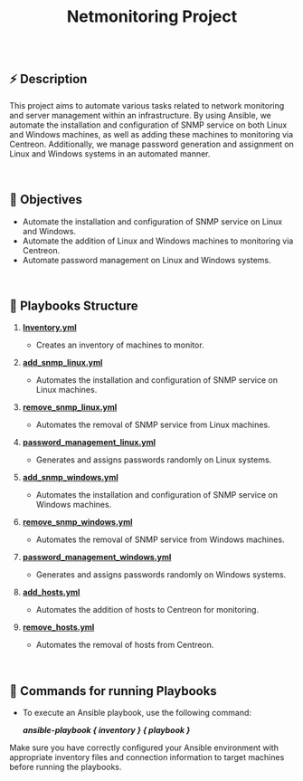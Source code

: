 <div align="center">
      <h1>Netmonitoring Project</h1>
     </div>
<p align="center"> <a href="https://www.linkedin.com/in/lucasferrand/}" target="_blank"><img alt="" src="https://img.shields.io/badge/LinkedIn-0077B5?style=normal&logo=linkedin&logoColor=white" style="vertical-align:center" /></a> </p>

<br>

## :zap: Description
This project aims to automate various tasks related to network monitoring and server management within an infrastructure. By using Ansible, we automate the installation and configuration of SNMP service on both Linux and Windows machines, as well as adding these machines to monitoring via Centreon. Additionally, we manage password generation and assignment on Linux and Windows systems in an automated manner.

<br>

## :dart: Objectives
- Automate the installation and configuration of SNMP service on Linux and Windows.
- Automate the addition of Linux and Windows machines to monitoring via Centreon.
- Automate password management on Linux and Windows systems.

<br>

## :file_folder: Playbooks Structure
1. **[Inventory.yml](https://github.com/Sushitsu/ansible-project/blob/master/Inventory/inventory.yml)**
    - Creates an inventory of machines to monitor.

2. **[add_snmp_linux.yml](https://github.com/Sushitsu/ansible-project/tree/master/Playbooks/add_snmp_linux.yml)**
    - Automates the installation and configuration of SNMP service on Linux machines.

3. **[remove_snmp_linux.yml](https://github.com/Sushitsu/ansible-project/tree/master/Playbooks/remove_snmp_linux.yml)**
    - Automates the removal of SNMP service from Linux machines.

4. **[password_management_linux.yml](https://github.com/Sushitsu/ansible-project/tree/master/Playbooks/password_management_linux.yml)**
    - Generates and assigns passwords randomly on Linux systems.

5. **[add_snmp_windows.yml](https://github.com/Sushitsu/ansible-project/tree/master/Playbooks/add_snmp_windows.yml)**
    - Automates the installation and configuration of SNMP service on Windows machines.

6. **[remove_snmp_windows.yml](https://github.com/Sushitsu/ansible-project/tree/master/Playbooks/remove_snmp_windows.yml)**
    - Automates the removal of SNMP service from Windows machines.

7. **[password_management_windows.yml](https://github.com/Sushitsu/ansible-project/tree/master/Playbooks/password_management_windows.yml)**
    - Generates and assigns passwords randomly on Windows systems.

8. **[add_hosts.yml](https://github.com/Sushitsu/ansible-project/tree/master/Playbooks/add_hosts.yml)**
    - Automates the addition of hosts to Centreon for monitoring.

9. **[remove_hosts.yml](https://github.com/Sushitsu/ansible-project/tree/master/Playbooks/remove_hosts.yml)**
    - Automates the removal of hosts from Centreon.

<br>

## :electric_plug: Commands for running Playbooks
- To execute an Ansible playbook, use the following command:

  **_ansible-playbook { inventory } { playbook }_**

Make sure you have correctly configured your Ansible environment with appropriate inventory files and connection information to target machines before running the playbooks.
